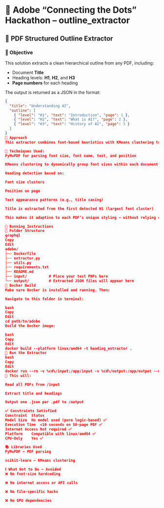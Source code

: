 # 📘 Adobe “Connecting the Dots” Hackathon – outline_extractor
## 🔎 PDF Structured Outline Extractor

### 🎯 Objective
This solution extracts a clean hierarchical outline from any PDF, including:
- Document **Title**
- Heading levels: **H1**, **H2**, and **H3**
- **Page numbers** for each heading

The output is returned as a JSON in the format:
```json
{
  "title": "Understanding AI",
  "outline": [
    { "level": "H1", "text": "Introduction", "page": 1 },
    { "level": "H2", "text": "What is AI?", "page": 2 },
    { "level": "H3", "text": "History of AI", "page": 3 }
  ]
}
🧠 Approach
This extractor combines font-based heuristics with KMeans clustering to reliably infer heading levels across diverse PDF styles:

📌 Techniques Used:
PyMuPDF for parsing font size, font name, text, and position

KMeans clustering to dynamically group font sizes within each document

Heading detection based on:

Font size clusters

Position on page

Text appearance patterns (e.g., title casing)

Title is extracted from the first detected H1 (largest font cluster)

This makes it adaptive to each PDF’s unique styling — without relying on hardcoded font rules.

🚀 Running Instructions
📁 Folder Structure
graphql
Copy
Edit
adobe/
├── Dockerfile
├── extractor.py
├── utils.py
├── requirements.txt
├── README.md
├── input/          # Place your test PDFs here
└── output/         # Extracted JSON files will appear here
🐳 Docker Build
Make sure Docker is installed and running. Then:

Navigate to this folder in terminal:

bash
Copy
Edit
cd path/to/adobe
Build the Docker image:

bash
Copy
Edit
docker build --platform linux/amd64 -t heading_extractor .
🧪 Run the Extractor
bash
Copy
Edit
docker run --rm -v %cd%/input:/app/input -v %cd%/output:/app/output --network none heading_extractor
📝 This will:

Read all PDFs from /input

Extract title and headings

Output one .json per .pdf to /output

✅ Constraints Satisfied
Constraint	Status
Model Size	No model used (pure logic-based) ✅
Execution Time	<10 seconds on 50-page PDF ✅
Internet Access	Not required ✅
Platform	Compatible with linux/amd64 ✅
CPU-Only	Yes ✅

📚 Libraries Used
PyMuPDF – PDF parsing

scikit-learn – KMeans clustering

❗ What Not to Do – Avoided
❌ No font-size hardcoding

❌ No internet access or API calls

❌ No file-specific hacks

❌ No GPU dependencies


